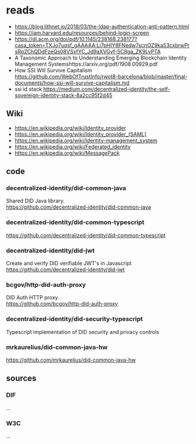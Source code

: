 # reads

- https://blog.lithnet.io/2018/03/the-ldap-authentication-anti-pattern.html
- https://iam.harvard.edu/resources/behind-login-screen
- https://dl.acm.org/doi/pdf/10.1145/238168.238177?casa_token=TXJo7uqsf_gAAAAA:Li7pHIY8FNedw7scnOZ9ka53cxbrwPrsRp2ChQDdFzeQs08VSxfYC_Jd9aXVGyf-5C8ga_ZK9LyPTA
- A Taxonomic Approach to Understanding Emerging Blockchain Identity Management Systemshttps://arxiv.org/pdf/1908.00929.pdf
- How SSI Will Survive Capitalism https://github.com/WebOfTrustInfo/rwot8-barcelona/blob/master/final-documents/how-ssi-will-survive-capitalism.md
- ssi id stack https://medium.com/decentralized-identity/the-self-sovereign-identity-stack-8a2cc95f2d45

## Wiki
- https://en.wikipedia.org/wiki/Identity_provider
- https://en.wikipedia.org/wiki/Identity_provider_(SAML)
- https://en.wikipedia.org/wiki/Identity-management_system
- https://en.wikipedia.org/wiki/Federated_identity
- https://en.wikipedia.org/wiki/MessagePack

## code 
### decentralized-identity/did-common-java 
Shared DID Java library.  
https://github.com/decentralized-identity/did-common-java

### decentralized-identity/did-common-typescript
https://github.com/decentralized-identity/did-common-typescript  

### decentralized-identity/did-jwt
Create and verify DID verifiable JWT's in Javascript
https://github.com/decentralized-identity/did-jwt

### bcgov/http-did-auth-proxy
DID Auth HTTP proxy.  
https://github.com/bcgov/http-did-auth-proxy

### decentralized-identity/did-security-typescript 
Typescript implementation of DID security and privacy controls

### mrkaurelius/did-common-java-hw
https://github.com/mrkaurelius/did-common-java-hw

## sources

### DIF
...
### W3C
...
